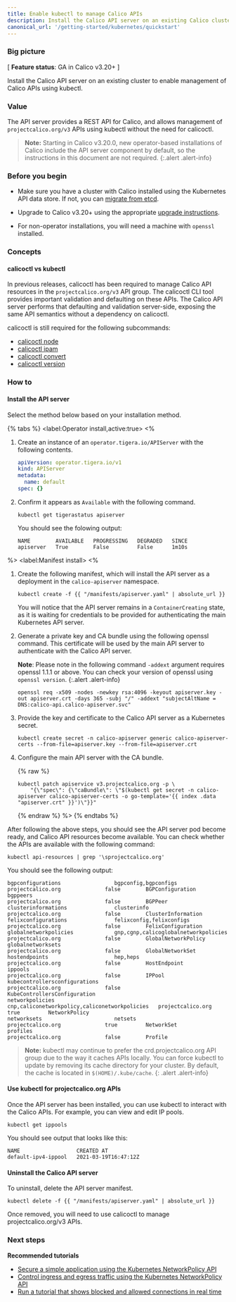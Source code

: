 ```yaml
---
title: Enable kubectl to manage Calico APIs
description: Install the Calico API server on an existing Calico cluster
canonical_url: '/getting-started/kubernetes/quickstart'
---
```


### Big picture

[ **Feature status**: GA in Calico v3.20+ ]

Install the Calico API server on an existing cluster to enable management of Calico APIs using kubectl.

### Value

The API server provides a REST API for Calico, and allows management of `projectcalico.org/v3` APIs using kubectl without the need for calicoctl.

> **Note:** Starting in Calico v3.20.0, new operator-based installations of Calico include the API server component by default, so the instructions 
> in this document are not required.
{:.alert .alert-info}


### Before you begin

- Make sure you have a cluster with Calico installed using the Kubernetes API data store. If not, you can [migrate from etcd]({{site.baseurl}}/maintenacne/datastore-migration.md).

- Upgrade to Calico v3.20+ using the appropriate [upgrade instructions]({{site.baseurl}}/maintenance/upgrading.md).

- For non-operator installations, you will need a machine with `openssl` installed.

### Concepts

#### calicoctl vs kubectl

In previous releases, calicoctl has been required to manage Calico API resources in the `projectcalico.org/v3` API group. The calicoctl CLI tool provides important validation and defaulting on these APIs. The Calico API server performs
that defaulting and validation server-side, exposing the same API semantics without a dependency on calicoctl.

calicoctl is still required for the following subcommands:

- [calicoctl node]({{site.baseurl}}/reference/calicoctl/node)
- [calicoctl ipam]({{site.baseurl}}/reference/calicoctl/ipam)
- [calicoctl convert]({{site.baseurl}}/reference/calicoctl/convert)
- [calicoctl version]({{site.baseurl}}/reference/calicoctl/version)

### How to

#### Install the API server

Select the method below based on your installation method.

{% tabs %}
<label:Operator install,active:true>
<%
1. Create an instance of an `operator.tigera.io/APIServer` with the following contents.

   ```yaml
   apiVersion: operator.tigera.io/v1
   kind: APIServer
   metadata:
     name: default
   spec: {}
   ```

1. Confirm it appears as `Available` with the following command.

   ```
   kubectl get tigerastatus apiserver
   ```

   You should see the folowing output:

   ```
   NAME        AVAILABLE   PROGRESSING   DEGRADED   SINCE
   apiserver   True        False         False      1m10s
   ```
 
%>
<label:Manifest install>
<%
1. Create the following manifest, which will install the API server as a deployment in the `calico-apiserver` namespace.

   ```
   kubectl create -f {{ "/manifests/apiserver.yaml" | absolute_url }}
   ```

   You will notice that the API server remains in a `ContainerCreating` state, as it is waiting for credentials to be provided for authenticating the main Kubernetes API server.

1. Generate a private key and CA bundle using the following openssl command. This certificate will be used by the main API server to authenticate with the Calico API server.

   **Note**: Please note in the following command `-addext` argument requires openssl 1.1.1 or above. You can check your version of openssl using `openssl version`.
   {:.alert .alert-info}

   ```
   openssl req -x509 -nodes -newkey rsa:4096 -keyout apiserver.key -out apiserver.crt -days 365 -subj "/" -addext "subjectAltName = DNS:calico-api.calico-apiserver.svc"
   ```

1. Provide the key and certificate to the Calico API server as a Kubernetes secret.

   ```
   kubectl create secret -n calico-apiserver generic calico-apiserver-certs --from-file=apiserver.key --from-file=apiserver.crt
   ```

1. Configure the main API server with the CA bundle.

   {% raw %}
   ```
   kubectl patch apiservice v3.projectcalico.org -p \
       "{\"spec\": {\"caBundle\": \"$(kubectl get secret -n calico-apiserver calico-apiserver-certs -o go-template='{{ index .data "apiserver.crt" }}')\"}}"
   ```
   {% endraw %}
%>
{% endtabs %}

After following the above steps, you should see the API server pod become ready, and Calico API resources become available. You can check whether the APIs are available with the following command:

   ```
   kubectl api-resources | grep '\sprojectcalico.org'
   ```

   You should see the following output:

   ```
   bgpconfigurations                 bgpconfig,bgpconfigs                            projectcalico.org              false        BGPConfiguration
   bgppeers                                                                          projectcalico.org              false        BGPPeer
   clusterinformations               clusterinfo                                     projectcalico.org              false        ClusterInformation
   felixconfigurations               felixconfig,felixconfigs                        projectcalico.org              false        FelixConfiguration
   globalnetworkpolicies             gnp,cgnp,calicoglobalnetworkpolicies            projectcalico.org              false        GlobalNetworkPolicy
   globalnetworksets                                                                 projectcalico.org              false        GlobalNetworkSet
   hostendpoints                     hep,heps                                        projectcalico.org              false        HostEndpoint
   ippools                                                                           projectcalico.org              false        IPPool
   kubecontrollersconfigurations                                                     projectcalico.org              false        KubeControllersConfiguration
   networkpolicies                   cnp,caliconetworkpolicy,caliconetworkpolicies   projectcalico.org              true         NetworkPolicy
   networksets                       netsets                                         projectcalico.org              true         NetworkSet
   profiles                                                                          projectcalico.org              false        Profile
   ```

> **Note:** kubectl may continue to prefer the crd.projectcalico.org API group due to the way it caches APIs locally. You can force kubectl to update
>           by removing its cache directory for your cluster. By default, the cache is located in `$(HOME)/.kube/cache`.
{: .alert .alert-info}

#### Use kubectl for projectcalico.org APIs

Once the API server has been installed, you can use kubectl to interact with the Calico APIs. For example, you can view and edit IP pools.

   ```
   kubectl get ippools
   ```

You should see output that looks like this:

   ```
   NAME                  CREATED AT
   default-ipv4-ippool   2021-03-19T16:47:12Z 
   ```

#### Uninstall the Calico API server

To uninstall, delete the API server manifest.

   ```
   kubectl delete -f {{ "/manifests/apiserver.yaml" | absolute_url }}
   ```

Once removed, you will need to use calicoctl to manage projectcalico.org/v3 APIs.

### Next steps

**Recommended tutorials**
- [Secure a simple application using the Kubernetes NetworkPolicy API](../../security/tutorials/kubernetes-policy-basic)
- [Control ingress and egress traffic using the Kubernetes NetworkPolicy API](../../security/tutorials/kubernetes-policy-advanced)
- [Run a tutorial that shows blocked and allowed connections in real time](../../security/tutorials/kubernetes-policy-demo/kubernetes-demo)
